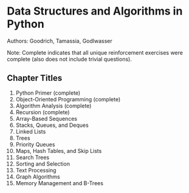 # Data Structures and Algorithms in Python

Authors: Goodrich, Tamassia, Godlwasser

Note: Complete indicates that all unique reinforcement exercises were complete (also does not include trivial questions).

## Chapter Titles

1. Python Primer (complete)
1. Object-Oriented Programming (complete)
1. Algorithm Analysis (complete)
1. Recursion (complete)
1. Array-Based Sequences
1. Stacks, Queues, and Deques
1. Linked Lists
1. Trees
1. Priority Queues
1. Maps, Hash Tables, and Skip Lists
1. Search Trees
1. Sorting and Selection
1. Text Processing
1. Graph Algorithms
1. Memory Management and B-Trees
